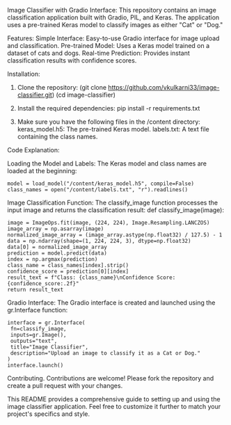 Image Classifier with Gradio Interface:
This repository contains an image classification application built with Gradio, PIL, and Keras. The application uses a pre-trained Keras model to classify images as either "Cat" or "Dog."

Features:
Simple Interface: Easy-to-use Gradio interface for image upload and classification.
Pre-trained Model: Uses a Keras model trained on a dataset of cats and dogs.
Real-time Prediction: Provides instant classification results with confidence scores.

Installation:
1. Clone the repository:
(git clone https://github.com/vkulkarni33/image-classifier.git)
(cd image-classifier)

2. Install the required dependencies:
pip install -r requirements.txt

3. Make sure you have the following files in the /content directory:
keras_model.h5: The pre-trained Keras model.
labels.txt: A text file containing the class names.

Code Explanation:

Loading the Model and Labels:
The Keras model and class names are loaded at the beginning:
    
    model = load_model("/content/keras_model.h5", compile=False)
    class_names = open("/content/labels.txt", "r").readlines()

Image Classification Function:
The classify_image function processes the input image and returns the classification result:
def classify_image(image):
    
    image = ImageOps.fit(image, (224, 224), Image.Resampling.LANCZOS)
    image_array = np.asarray(image)
    normalized_image_array = (image_array.astype(np.float32) / 127.5) - 1
    data = np.ndarray(shape=(1, 224, 224, 3), dtype=np.float32)
    data[0] = normalized_image_array
    prediction = model.predict(data)
    index = np.argmax(prediction)
    class_name = class_names[index].strip()
    confidence_score = prediction[0][index]
    result_text = f"Class: {class_name}\nConfidence Score: {confidence_score:.2f}"
    return result_text


Gradio Interface:
The Gradio interface is created and launched using the gr.Interface function:


    interface = gr.Interface(
     fn=classify_image,
     inputs=gr.Image(),
     outputs="text",
     title="Image Classifier",
     description="Upload an image to classify it as a Cat or Dog."
    )
    interface.launch()


Contributing.
Contributions are welcome! Please fork the repository and create a pull request with your changes.

This README provides a comprehensive guide to setting up and using the image classifier application. Feel free to customize it further to match your project's specifics and style.













